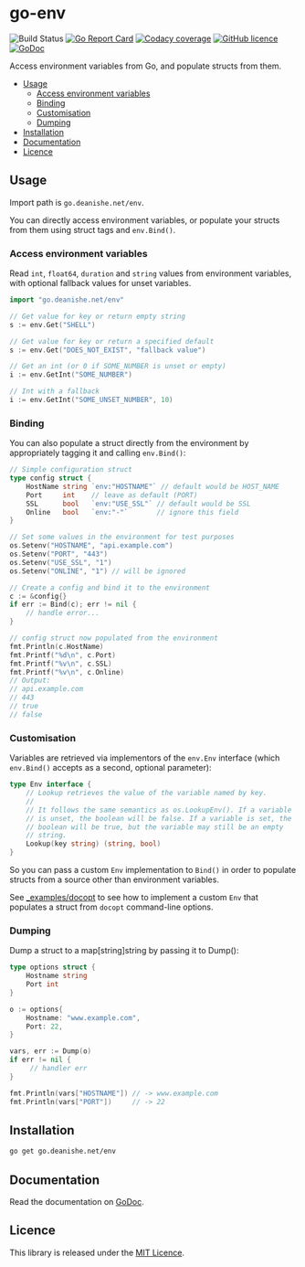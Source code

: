 
go-env
======

![Build Status][github-status-icon]
[![Go Report Card][goreport-icon]][goreport-link]
[![Codacy coverage][coverage-icon]][codacy-link]
[![GitHub licence][licence-icon]][licence-link]
[![GoDoc][godoc-icon]][godoc-link]

Access environment variables from Go, and populate structs from them.

<!-- MarkdownTOC autolink=true autoanchor=true -->

- [Usage](#usage)
    - [Access environment variables](#access-environment-variables)
    - [Binding](#binding)
    - [Customisation](#customisation)
    - [Dumping](#dumping)
- [Installation](#installation)
- [Documentation](#documentation)
- [Licence](#licence)

<!-- /MarkdownTOC -->


<a id="usage"></a>
Usage
-----

Import path is `go.deanishe.net/env`.

You can directly access environment variables, or populate your structs from them using struct tags and `env.Bind()`.


<a id="access-environment-variables"></a>
### Access environment variables ###

Read `int`, `float64`, `duration` and `string` values from environment variables, with optional fallback values for unset variables.

```go
import "go.deanishe.net/env"

// Get value for key or return empty string
s := env.Get("SHELL")

// Get value for key or return a specified default
s := env.Get("DOES_NOT_EXIST", "fallback value")

// Get an int (or 0 if SOME_NUMBER is unset or empty)
i := env.GetInt("SOME_NUMBER")

// Int with a fallback
i := env.GetInt("SOME_UNSET_NUMBER", 10)
```


<a id="binding"></a>
### Binding ###

You can also populate a struct directly from the environment by appropriately tagging it and calling `env.Bind()`:

```go
// Simple configuration struct
type config struct {
    HostName string `env:"HOSTNAME"` // default would be HOST_NAME
    Port     int    // leave as default (PORT)
    SSL      bool   `env:"USE_SSL"` // default would be SSL
    Online   bool   `env:"-"`       // ignore this field
}

// Set some values in the environment for test purposes
os.Setenv("HOSTNAME", "api.example.com")
os.Setenv("PORT", "443")
os.Setenv("USE_SSL", "1")
os.Setenv("ONLINE", "1") // will be ignored

// Create a config and bind it to the environment
c := &config{}
if err := Bind(c); err != nil {
    // handle error...
}

// config struct now populated from the environment
fmt.Println(c.HostName)
fmt.Printf("%d\n", c.Port)
fmt.Printf("%v\n", c.SSL)
fmt.Printf("%v\n", c.Online)
// Output:
// api.example.com
// 443
// true
// false
```


<a id="customisation"></a>
### Customisation ###

Variables are retrieved via implementors of the `env.Env` interface (which `env.Bind()` accepts as a second, optional parameter):

```go
type Env interface {
	// Lookup retrieves the value of the variable named by key.
	//
	// It follows the same semantics as os.LookupEnv(). If a variable
	// is unset, the boolean will be false. If a variable is set, the
	// boolean will be true, but the variable may still be an empty
	// string.
	Lookup(key string) (string, bool)
}
```

So you can pass a custom `Env` implementation to `Bind()` in order to populate structs from a source other than environment variables.

See [_examples/docopt][docopt] to see how to implement a custom `Env` that populates a struct from `docopt` command-line options.


<a id="dumping"></a>
### Dumping ###

Dump a struct to a map[string]string by passing it to Dump():

```go
type options struct {
    Hostname string
    Port int
}

o := options{
    Hostname: "www.example.com",
    Port: 22,
}

vars, err := Dump(o)
if err != nil {
     // handler err
}

fmt.Println(vars["HOSTNAME"]) // -> www.example.com
fmt.Println(vars["PORT"])     // -> 22
```


<a id="installation"></a>
Installation
------------

```bash
go get go.deanishe.net/env
```


<a id="documentation"></a>
Documentation
-------------

Read the documentation on [GoDoc][godoc-link].


<a id="licence"></a>
Licence
-------

This library is released under the [MIT Licence][mit].


[mit]: ./LICENCE.txt
[docopt]: _examples/docopt/docopt_example.go

[godoc-icon]: https://godoc.org/go.deanishe.net/env?status.svg
[godoc-link]: https://godoc.org/go.deanishe.net/env
[goreport-link]: https://goreportcard.com/report/go.deanishe.net/env
[goreport-icon]: https://goreportcard.com/badge/go.deanishe.net/env
[coverage-icon]: https://img.shields.io/codacy/coverage/a0ebe54382ad43bf8604b6d6aac02400?color=brightgreen
[codacy-link]: https://www.codacy.com/app/deanishe/go-env
[azure-status-icon]: https://img.shields.io/azure-devops/build/deanishe/3b09feef-08fa-42bc-830e-57ce1de63779/2
[azure-link]: https://dev.azure.com/deanishe/go-env/_build
[licence-icon]: https://img.shields.io/github/license/deanishe/go-env
[licence-link]: https://github.com/deanishe/go-env/blob/master/LICENCE.txt
[github-status-icon]: https://img.shields.io/github/workflow/status/deanishe/go-env/Test
